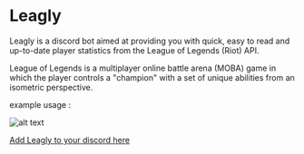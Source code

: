# Leagly
Leagly is a discord bot aimed at providing you with quick, easy to read and up-to-date player statistics from the League of Legends (Riot) API.

League of Legends is a multiplayer online battle arena (MOBA) game in which the player controls a "champion" with a set of unique abilities from an isometric perspective.

example usage : 

![alt text](https://i.imgur.com/7HOlmly.png "live command")

[Add Leagly  to your discord here](https://discord.com/api/oauth2/authorize?client_id=930924283599925260&permissions=2147798016&scope=bot%20applications.commands)
